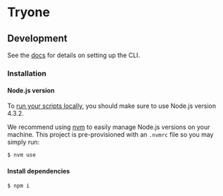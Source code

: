 # Tryone

## Development

See the [docs](http://alphadocs.init.ai/reference/cli.html) for details on setting up the CLI.

### Installation

#### Node.js version

To [run your scripts locally](link/to/docs), you should make sure to use Node.js version 4.3.2.

We recommend using [nvm](https://github.com/creationix/nvm) to easily manage Node.js versions on your machine. This project is pre-provisioned with an `.nvmrc` file so you may simply run:

```bash
$ nvm use
```

#### Install dependencies

```bash
$ npm i
```

